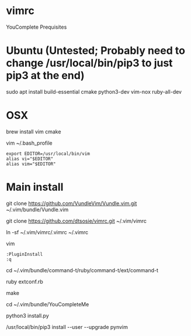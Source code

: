 # vimrc

YouComplete Prequisites

# Ubuntu (Untested; Probably need to change /usr/local/bin/pip3 to just pip3 at the end)

sudo apt install build-essential cmake python3-dev vim-nox ruby-all-dev

# OSX

brew install vim cmake

vim ~/.bash_profile

```
export EDITOR=/usr/local/bin/vim
alias vi="$EDITOR"
alias vim="$EDITOR"
```

# Main install
git clone https://github.com/VundleVim/Vundle.vim.git ~/.vim/bundle/Vundle.vim

git clone https://github.com/dtsosie/vimrc.git ~/.vim/vimrc

ln -sf ~/.vim/vimrc/.vimrc ~/.vimrc

vim

```
:PluginInstall
:q
```

cd ~/.vim/bundle/command-t/ruby/command-t/ext/command-t

ruby extconf.rb

make

cd ~/.vim/bundle/YouCompleteMe

python3 install.py

/usr/local/bin/pip3 install --user --upgrade pynvim
